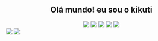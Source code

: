 <h2 align="center">Olá mundo! eu sou o <b>kikuti</b></h2>

<div align="center">
  <div>
    <img src="https://img.shields.io/badge/html%205-grey?style=for-the-badge&logo=html5&logoColor=white&labelColor=8E2DE2" />
    <img src="https://img.shields.io/badge/css%203-grey?style=for-the-badge&logo=css3&logoColor=white&labelColor=8E2DE2" />
    <img src="https://img.shields.io/badge/-JavaScript-grey?style=for-the-badge&logo=javascript&logoColor=white&labelColor=8E2DE2" />
    <img src="https://img.shields.io/badge/-git-grey?style=for-the-badge&logo=git&logoColor=white&labelColor=8E2DE2" />
    <img src="https://img.shields.io/badge/-github-grey?style=for-the-badge&logo=github&logoColor=white&labelColor=8E2DE2" />
  </div>
</div>

<img src="https://github-readme-stats.vercel.app/api?username=kikuti-fullstack&show_icons=true&theme=radical&title_color=8E2DE2&text_color=fff&icon_color=8E2DE2">

<img src="https://github-readme-stats.vercel.app/api/top-langs/?username=kikuti-fullstack&theme=radical&title_color=8E2DE2&text_color=fff" />
